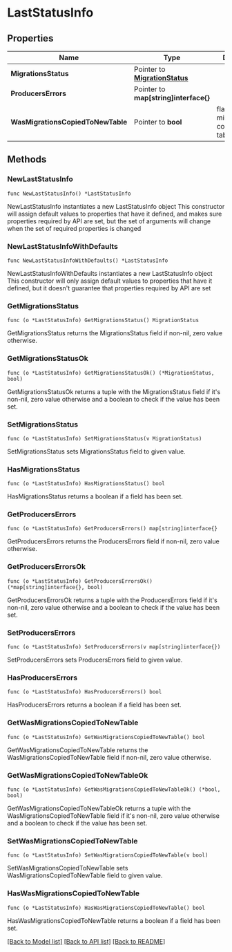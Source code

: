 # LastStatusInfo

## Properties

Name | Type | Description | Notes
------------ | ------------- | ------------- | -------------
**MigrationsStatus** | Pointer to [**MigrationStatus**](MigrationStatus.md) |  | [optional] 
**ProducersErrors** | Pointer to **map[string]interface{}** |  | [optional] 
**WasMigrationsCopiedToNewTable** | Pointer to **bool** | flag to indicate migrationStatus copied to new table | [optional] 

## Methods

### NewLastStatusInfo

`func NewLastStatusInfo() *LastStatusInfo`

NewLastStatusInfo instantiates a new LastStatusInfo object
This constructor will assign default values to properties that have it defined,
and makes sure properties required by API are set, but the set of arguments
will change when the set of required properties is changed

### NewLastStatusInfoWithDefaults

`func NewLastStatusInfoWithDefaults() *LastStatusInfo`

NewLastStatusInfoWithDefaults instantiates a new LastStatusInfo object
This constructor will only assign default values to properties that have it defined,
but it doesn't guarantee that properties required by API are set

### GetMigrationsStatus

`func (o *LastStatusInfo) GetMigrationsStatus() MigrationStatus`

GetMigrationsStatus returns the MigrationsStatus field if non-nil, zero value otherwise.

### GetMigrationsStatusOk

`func (o *LastStatusInfo) GetMigrationsStatusOk() (*MigrationStatus, bool)`

GetMigrationsStatusOk returns a tuple with the MigrationsStatus field if it's non-nil, zero value otherwise
and a boolean to check if the value has been set.

### SetMigrationsStatus

`func (o *LastStatusInfo) SetMigrationsStatus(v MigrationStatus)`

SetMigrationsStatus sets MigrationsStatus field to given value.

### HasMigrationsStatus

`func (o *LastStatusInfo) HasMigrationsStatus() bool`

HasMigrationsStatus returns a boolean if a field has been set.

### GetProducersErrors

`func (o *LastStatusInfo) GetProducersErrors() map[string]interface{}`

GetProducersErrors returns the ProducersErrors field if non-nil, zero value otherwise.

### GetProducersErrorsOk

`func (o *LastStatusInfo) GetProducersErrorsOk() (*map[string]interface{}, bool)`

GetProducersErrorsOk returns a tuple with the ProducersErrors field if it's non-nil, zero value otherwise
and a boolean to check if the value has been set.

### SetProducersErrors

`func (o *LastStatusInfo) SetProducersErrors(v map[string]interface{})`

SetProducersErrors sets ProducersErrors field to given value.

### HasProducersErrors

`func (o *LastStatusInfo) HasProducersErrors() bool`

HasProducersErrors returns a boolean if a field has been set.

### GetWasMigrationsCopiedToNewTable

`func (o *LastStatusInfo) GetWasMigrationsCopiedToNewTable() bool`

GetWasMigrationsCopiedToNewTable returns the WasMigrationsCopiedToNewTable field if non-nil, zero value otherwise.

### GetWasMigrationsCopiedToNewTableOk

`func (o *LastStatusInfo) GetWasMigrationsCopiedToNewTableOk() (*bool, bool)`

GetWasMigrationsCopiedToNewTableOk returns a tuple with the WasMigrationsCopiedToNewTable field if it's non-nil, zero value otherwise
and a boolean to check if the value has been set.

### SetWasMigrationsCopiedToNewTable

`func (o *LastStatusInfo) SetWasMigrationsCopiedToNewTable(v bool)`

SetWasMigrationsCopiedToNewTable sets WasMigrationsCopiedToNewTable field to given value.

### HasWasMigrationsCopiedToNewTable

`func (o *LastStatusInfo) HasWasMigrationsCopiedToNewTable() bool`

HasWasMigrationsCopiedToNewTable returns a boolean if a field has been set.


[[Back to Model list]](../README.md#documentation-for-models) [[Back to API list]](../README.md#documentation-for-api-endpoints) [[Back to README]](../README.md)


